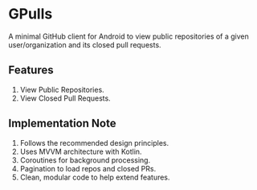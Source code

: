 # GPulls
A minimal GitHub client for Android to view public repositories of a given user/organization and its closed pull requests. 

## Features
1. View Public Repositories. 
2. View Closed Pull Requests. 

## Implementation Note
1. Follows the recommended design principles. 
2. Uses MVVM architecture with Kotlin. 
3. Coroutines for background processing. 
4. Pagination to load repos and closed PRs. 
5. Clean, modular code to help extend features. 
